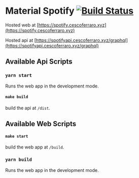 # Material Spotify [![Build Status](https://travis-ci.org/cescoferraro/spotify.svg?branch=master)](https://travis-ci.org/cescoferraro/spotify)

Hosted web at [https://spotify.cescoferraro.xyz](https://spotify.cescoferraro.xyz)

Hosted api at [https://spotifyapi.cescoferraro.xyz/graphql](https://spotifyapi.cescoferraro.xyz/graphql)

## Available Api Scripts 
### `yarn start` 
Runs the web app in the development mode.<br />
#### `make build`
build the api at `/dist`.<br />

## Available Web Scripts
#### `make start`
build the web app at `/build`.<br />
### `yarn build` 
Runs the web app in the development mode.<br />



